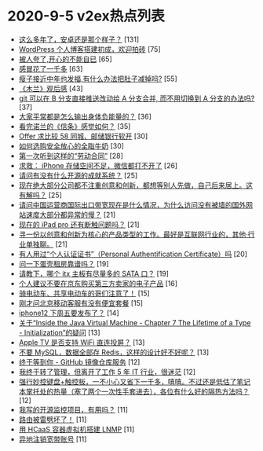 # 2020-9-5 v2ex热点列表

+ [这么多年了，安卓还是那个样子？](https://www.v2ex.com/t/704439#reply131) [131]
+ [WordPress 个人博客搭建初成，欢迎拍砖](https://www.v2ex.com/t/704468#reply75) [75]
+ [被人夸了,开心的不能自已](https://www.v2ex.com/t/704414#reply65) [65]
+ [感冒花了一千多](https://www.v2ex.com/t/704423#reply63) [63]
+ [瘦子接近中年也发福,有什么办法把肚子减掉吗?](https://www.v2ex.com/t/704401#reply55) [55]
+ [《木兰》观后感](https://www.v2ex.com/t/704411#reply43) [43]
+ [git 可以在 B 分支直接推送改动给 A 分支合并, 而不用切换到 A 分支的办法吗?](https://www.v2ex.com/t/704420#reply37) [37]
+ [大家平常都是怎么输出身体负能量的？](https://www.v2ex.com/t/704438#reply36) [36]
+ [看完诺兰的《信条》感觉如何？](https://www.v2ex.com/t/704384#reply35) [35]
+ [Offer 求比较 58 同城、邮储银行软开](https://www.v2ex.com/t/704429#reply30) [30]
+ [如何选购安全放心的全脂牛奶](https://www.v2ex.com/t/704467#reply30) [30]
+ [第一次听到这样的“劳动合同”](https://www.v2ex.com/t/704445#reply28) [28]
+ [求救： iPhone 存储空间不足，微信都打不开了](https://www.v2ex.com/t/704473#reply26) [26]
+ [请问有没有什么开源的成就系统？](https://www.v2ex.com/t/704386#reply25) [25]
+ [现在绝大部分公司都不注重创意和创新，都想等别人先做，自己后来居上。这有解吗？](https://www.v2ex.com/t/704391#reply25) [25]
+ [请问中国运营商国际出口带宽现在是什么情况，为什么访问没有被墙的国外网站速度大部分都异常的慢？](https://www.v2ex.com/t/704521#reply21) [21]
+ [现在的 iPad pro 还有断触问题吗？](https://www.v2ex.com/t/704387#reply21) [21]
+ [寻一份以创意和创新为核心的产品类型的工作。最好是互联网行业的，其他·行业单独聊。](https://www.v2ex.com/t/704395#reply21) [21]
+ [有人用过“个人认证证书”（Personal Authentification Certificate）吗](https://www.v2ex.com/t/704383#reply20) [20]
+ [问一下蛋壳租房靠谱吗？](https://www.v2ex.com/t/704517#reply19) [19]
+ [请教下，哪个 itx 主板有尽量多的 SATA 口？](https://www.v2ex.com/t/704461#reply19) [19]
+ [个人建议不要在京东购买第三方卖家的电子产品](https://www.v2ex.com/t/704474#reply16) [16]
+ [骑电动车、共享电动车的哥们注意了！](https://www.v2ex.com/t/704415#reply15) [15]
+ [刚才问北京移动客服有没有便宜套餐](https://www.v2ex.com/t/704487#reply15) [15]
+ [iphone12 下周五要发布了？](https://www.v2ex.com/t/704494#reply14) [14]
+ [关于“Inside the Java Virtual Machine - Chapter 7 The Lifetime of a Type - Initialization”的疑问](https://www.v2ex.com/t/704416#reply13) [13]
+ [Apple TV 是否支持 WiFi 直连投屏？](https://www.v2ex.com/t/704444#reply13) [13]
+ [不要 MySQL，数据全部存 Redis，这样的设计好不好呢？](https://www.v2ex.com/t/704455#reply13) [13]
+ [终于等到你 - GitHub 镜像仓库服务](https://www.v2ex.com/t/704398#reply12) [12]
+ [我终于转了管理，但离开了工作 5 年 IT 行业，很迷茫](https://www.v2ex.com/t/704499#reply12) [12]
+ [强行妙控键盘+触控板，一不小心又省下一千多，嘻嘻。不过还是低估了笔记本掌托处的热量（塞了两个一次性手套进去），各位有什么好的隔热方法吗？](https://www.v2ex.com/t/704507#reply12) [12]
+ [我写的开源监控项目，有用吗？](https://www.v2ex.com/t/704528#reply11) [11]
+ [路由被雷劈坏了！](https://www.v2ex.com/t/704534#reply11) [11]
+ [用 HCaaS 容器虚拟机搭建 LNMP](https://www.v2ex.com/t/704403#reply11) [11]
+ [异地注销宽带账号](https://www.v2ex.com/t/704486#reply11) [11]
